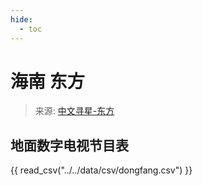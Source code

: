 ```yaml
---
hide:
  - toc
---
```


# 海南 东方

> 来源: [中文寻星-东方](http://dtmb.saoing.com/dongfang.htm)

## 地面数字电视节目表

{{ read_csv("../../data/csv/dongfang.csv") }}
